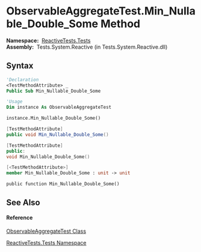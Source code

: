 # ObservableAggregateTest.Min\_Nullable\_Double\_Some Method

**Namespace:**  [ReactiveTests.Tests](ReactiveTests.Tests\ReactiveTests.Tests.md)  
**Assembly:**  Tests.System.Reactive (in Tests.System.Reactive.dll)

## Syntax

```vb
'Declaration
<TestMethodAttribute> _
Public Sub Min_Nullable_Double_Some
```

```vb
'Usage
Dim instance As ObservableAggregateTest

instance.Min_Nullable_Double_Some()
```

```csharp
[TestMethodAttribute]
public void Min_Nullable_Double_Some()
```

```c++
[TestMethodAttribute]
public:
void Min_Nullable_Double_Some()
```

```fsharp
[<TestMethodAttribute>]
member Min_Nullable_Double_Some : unit -> unit 
```

```jscript
public function Min_Nullable_Double_Some()
```

## See Also

#### Reference

[ObservableAggregateTest Class](ObservableAggregateTest\ObservableAggregateTest.md)

[ReactiveTests.Tests Namespace](ReactiveTests.Tests\ReactiveTests.Tests.md)




